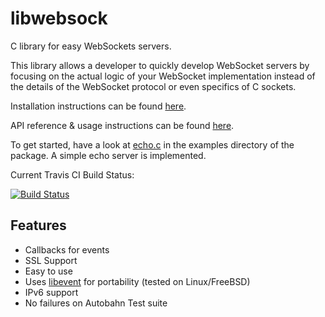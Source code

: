# libwebsock

C library for easy WebSockets servers.

This library allows a developer to quickly develop WebSocket servers by focusing
on the actual logic of your WebSocket implementation instead of the details
of the WebSocket protocol or even specifics of C sockets.

Installation instructions can be found [here][6].

API reference & usage instructions can be found [here][7].

To get started, have a look at [echo.c][1] in the examples directory of the package.  A
simple echo server is implemented.

Current Travis CI Build Status:

[![Build Status][3]][5]

## Features

* Callbacks for events
* SSL Support
* Easy to use
* Uses [libevent][2] for portability (tested on Linux/FreeBSD)
* IPv6 support
* No failures on Autobahn Test suite

 [1]: https://github.com/nilsenmiotto/libwebsock/blob/master/examples/echo.c
 [2]: http://libevent.org
 [3]: https://travis-ci.org/nilsenmiotto/libwebsock.svg?branch=master
 [4]: https://travis-ci.org/nilsenmiotto/libwebsock.png
 [5]: https://travis-ci.org/nilsenmiotto/libwebsock
 [6]: https://github.com/nilsenmiotto/libwebsock/wiki/Installation
 [7]: https://github.com/nilsenmiotto/libwebsock/wiki/API
